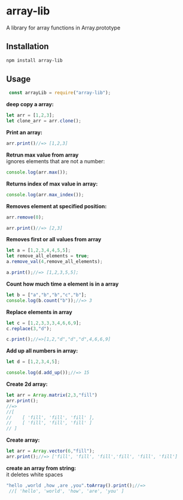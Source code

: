 # array-lib

A library for array functions in Array.prototype

## Installation
```sh
npm install array-lib
```

## Usage 

```js
 const arrayLib = require("array-lib");
 ```
 **deep copy a array:**
 ```js
 let arr = [1,2,3];
 let clone_arr = arr.clone();
```
 **Print an array:**
 ```js
 arr.print()//=> [1,2,3]
```
 **Retrun max value from array**<br /> 
  ignores elements that are not a number:
 ```js
 console.log(arr.max());
 ```

 **Returns index of max value in array:**
 ```js
 console.log(arr.max_index());
```
**Removes element at specified position:**
```js
arr.remove(0);

arr.print()//=> [2,3]
```

**Removes first or all values from array**
```js
let a = [1,2,3,4,4,5,5];
let remove_all_elements = true;
a.remove_val(4,remove_all_elements);

a.print();//=> [1,2,3,5,5];
```

**Count how much time a element is in a array**
```js
let b = ["a","b","b","c","b"];
console.log(b.count("b"));//=> 3
```
**Replace elements in array**
```js
let c = [1,2,3,3,3,4,6,6,9];
c.replace(3,"d");

c.print();//=>[1,2,"d","d","d",4,6,6,9]
```
**Add up all numbers in array:**
```js
let d = [1,2,3,4,5];

console.log(d.add_up());//=> 15
```
**Create 2d array:**
```js
let arr = Array.matrix(2,3,"fill")
arr.print();
//=>
//[ 
//    [ 'fill', 'fill', 'fill' ],
//    [ 'fill', 'fill', 'fill' ]
// ]
```

**Create array:**
```js
let arr = Array.vector(6,"fill");
arr.print();//=> ['fill', 'fill', 'fill','fill', 'fill', 'fill']
```

**create an array from string:**<br />
it deletes white spaces
```js
"hello ,world ,how ,are ,you".toArray().print();//=>
 //[ 'hello', 'world', 'how', 'are', 'you' ]
```
